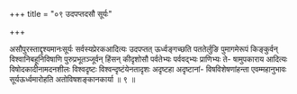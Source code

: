 +++
title = "०९ उदपप्तदसौ सूर्यः"

+++

असौपुरस्ताद्दृश्यमानःसूर्यः सर्वस्यप्रेरकआदित्यः उदपप्तत् ऊर्ध्वङ्गच्छति पततेर्लुङि पुमागमेरूपं किङ्कुर्वन् विश्वानिबहूनिविषाणि पुरुप्रभूतञ्जूर्वन् हिंसन् कीदृशोसौ पर्वतेभ्यः पर्ववद्भ्यः प्राणिभ्यः ते- षामुपकाराय आदित्यः विषोदकादीनामदनशीलः विश्वदृष्टः विश्वन्दृष्टंयेनतादृशः अदृष्टहा अदृष्टानां- विषविशेषणांहन्ता एवम्महानुभावः सूर्यऊर्ध्वमारोहति अतोविषशङ्कानकार्या ॥ ९ ॥
